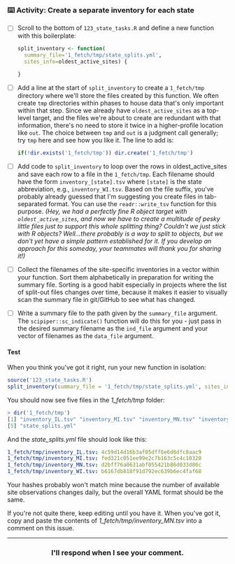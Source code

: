 ### :keyboard: Activity: Create a separate inventory for each state

- [ ] Scroll to the bottom of `123_state_tasks.R` and define a new function with this boilerplate:
  ```r
  split_inventory <- function(
    summary_file='1_fetch/tmp/state_splits.yml',
    sites_info=oldest_active_sites) {
  
  }
  ```

- [ ] Add a line at the start of `split_inventory` to create a `1_fetch/tmp` directory where we'll store the files created by this function. We often create `tmp` directories within phases to house data that's only important within that step. Since we already have `oldest_active_sites` as a top-level target, and the files we're about to create are redundant with that information, there's no need to store it twice in a higher-profile location like `out`. The choice between `tmp` and `out` is a judgment call generally; try `tmp` here and see how you like it. The line to add is:
  ```r
  if(!dir.exists('1_fetch/tmp')) dir.create('1_fetch/tmp')
  ```

- [ ] Add code to `split_inventory` to loop over the rows in oldest_active_sites and save each row to a file in the `1_fetch/tmp`. Each filename should have the form `inventory_[state].tsv` where `[state]` is the state abbreviation, e.g., `inventory_WI.tsv`. Based on the file suffix, you've probably already guessed that I'm suggesting you create files in tab-separated format. You can use the `readr::write_tsv` function for this purpose.
  _(Hey, we had a perfectly fine R object target with `oldest_active_sites`, and now we have to create a multitude of pesky little files just to support this whole splitting thing? Couldn't we just stick with R objects? Well...there probably is a way to split to objects, but we don't yet have a simple pattern established for it. If you develop an approach for this someday, your teammates will thank you for sharing it!)_

- [ ] Collect the filenames of the site-specific inventories in a vector within your function. Sort them alphabetically in preparation for writing the summary file. Sorting is a good habit especially in projects where the list of split-out files changes over time, because it makes it easier to visually scan the summary file in git/GitHub to see what has changed.

- [ ] Write a summary file to the path given by the `summary_file` argument. The `scipiper::sc_indicate()` function will do this for you - just pass in the desired summary filename as the `ind_file` argument and your vector of filenames as the `data_file` argument.

#### Test

When you think you've got it right, run your new function in isolation:
```r
source('123_state_tasks.R')
split_inventory(summary_file = '1_fetch/tmp/state_splits.yml', sites_info = scmake('oldest_active_sites'))
```

You should now see five files in the *1_fetch/tmp* folder:
```r
> dir('1_fetch/tmp')
[1] "inventory_IL.tsv" "inventory_MI.tsv" "inventory_MN.tsv" "inventory_WI.tsv"
[5] "state_splits.yml"
```

And the *state_splits.yml* file should look like this:
```yml
1_fetch/tmp/inventory_IL.tsv: 4c59d14d16b3af05dff6e6d6dfc8aac9
1_fetch/tmp/inventory_MI.tsv: fed321c051ee99e2c7b163c5c4c10320
1_fetch/tmp/inventory_MN.tsv: d2bff76a0631abf055421b86d033d80c
1_fetch/tmp/inventory_WI.tsv: b6167db818f91d792ec639b6ec4faf68
```
Your hashes probably won't match mine because the number of available site observations changes daily, but the overall YAML format should be the same.

If you're not quite there, keep editing until you have it. When you've got it, copy and paste the contents of *1_fetch/tmp/inventory_MN.tsv* into a comment on this issue.

<hr><h3 align="center">I'll respond when I see your comment.</h3>
